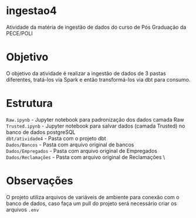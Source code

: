 # ingestao4
Atividade da matéria de ingestão de dados do curso de Pós Graduação da PECE/POLI


# Objetivo

O objetivo da atividade é realizar a ingestão de dados de 3 pastas diferentes, tratá-los via Spark e então transformá-los via dbt para consumo.

# Estrutura

`Raw.ipynb` - Jupyter notebook para padronização dos dados camada Raw \
`Trusted.ipynb` - Jupyter notebook para salvar dados (camada Trusted) no banco de dados postgreSQL \
`dbt/atividade4` - Pasta com o projeto dbt \
`Dados/Bancos` - Pasta com arquivo original de bancos \
`Dados/Empregados` - Pasta com arquivo original de Empregados \
`Dados/Reclamações` - Pasta com arquivo original de Reclamações \

# Observações

O projeto utiliza arquivos de variáveis de ambiente para conexão com o banco de dados, caso faça um pull do projeto será necessário criar os arquivos `.env`

